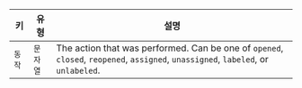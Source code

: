 | 키    | 유형    | 설명                                                                                                                                |
| ---- | ----- | --------------------------------------------------------------------------------------------------------------------------------- |
| `동작` | `문자열` | The action that was performed. Can be one of `opened`, `closed`, `reopened`, `assigned`, `unassigned`, `labeled`, or `unlabeled`. |